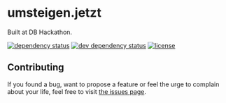 # umsteigen.jetzt

Built at DB Hackathon.

[![dependency status](https://img.shields.io/david/juliuste/umsteigen.jetzt.svg)](https://david-dm.org/juliuste/umsteigen.jetzt)
[![dev dependency status](https://img.shields.io/david/dev/juliuste/umsteigen.jetzt.svg)](https://david-dm.org/juliuste/umsteigen.jetzt#info=devDependencies)
[![license](https://img.shields.io/github/license/juliuste/umsteigen.jetzt.svg?style=flat)](LICENSE)

## Contributing

If you found a bug, want to propose a feature or feel the urge to complain about your life, feel free to visit [the issues page](https://github.com/juliuste/umsteigen.jetzt/issues).
